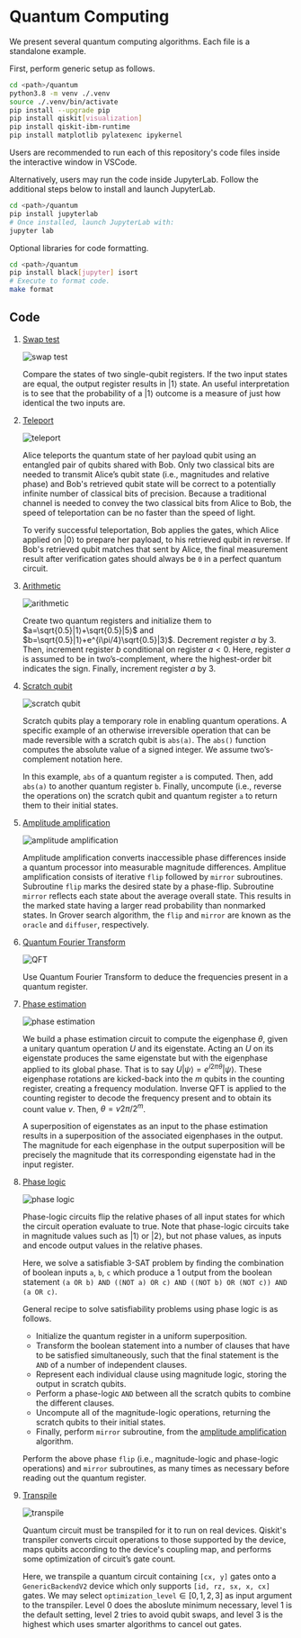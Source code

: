 # Quantum Computing

We present several quantum computing algorithms. Each file is a standalone example.

First, perform generic setup as follows.  

```bash
cd <path>/quantum
python3.8 -m venv ./.venv
source ./.venv/bin/activate
pip install --upgrade pip
pip install qiskit[visualization]
pip install qiskit-ibm-runtime
pip install matplotlib pylatexenc ipykernel
```

Users are recommended to run each of this repository's code files inside the interactive window in VSCode.

Alternatively, users may run the code inside JupyterLab. Follow the additional steps below to install and launch JupyterLab.
```bash
cd <path>/quantum
pip install jupyterlab
# Once installed, launch JupyterLab with:
jupyter lab
```

Optional libraries for code formatting.
```bash
cd <path>/quantum
pip install black[jupyter] isort
# Execute to format code.
make format
```

## Code

1. [Swap test](swap_test.py)

    ![swap test](https://github.com/Adaickalavan/quantum/blob/main/docs/_static/swap_test.png)

    Compare the states of two single-qubit registers. If the two input states are equal, the output register results in $|1⟩$ state. An useful interpretation is to see that the probability of a $|1⟩$ outcome is a measure of just how identical the two inputs are.

1. [Teleport](teleport.py)

    ![teleport](https://github.com/Adaickalavan/quantum/blob/main/docs/_static/teleport.png)

    Alice teleports the quantum state of her payload qubit using an entangled pair of qubits shared with Bob. Only two classical bits are needed to transmit Alice’s qubit state (i.e., magnitudes and relative phase) and Bob's retrieved qubit state will be correct to a potentially infinite number of classical bits of precision. Because a traditional channel is needed to convey the two classical bits from Alice to Bob, the speed of teleportation can be no faster than the speed of light. <br>

    To verify successful teleportation, Bob applies the gates, which Alice applied on $|0⟩$ to prepare her payload, to his retrieved qubit in reverse. If Bob's retrieved qubit matches that sent by Alice, the final measurement result after verification gates should always be `0` in a perfect quantum circuit.

1. [Arithmetic](arithmetic.py)

    ![arithmetic](https://github.com/Adaickalavan/quantum/blob/main/docs/_static/arithmetic.png)

    Create two quantum registers and initialize them to $a=\sqrt{0.5}|1⟩+\sqrt{0.5}|5⟩$ and $b=\sqrt{0.5}|1⟩+e^{i\pi/4}\sqrt{0.5}|3⟩$. Decrement register $a$ by 3. Then, increment register $b$ conditional on register $a<0$. Here, register $a$ is assumed to be in two’s-complement, where the highest-order bit indicates the sign. Finally, increment register $a$ by 3.

1. [Scratch qubit](scratch_qubit.py)

    ![scratch qubit](https://github.com/Adaickalavan/quantum/blob/main/docs/_static/scratch_qubit.png)

    Scratch qubits play a temporary role in enabling quantum operations. A specific example of an otherwise irreversible operation that can be made reversible with a scratch qubit is `abs(a)`. The `abs()` function computes the absolute value of a signed integer. We assume two’s-complement notation here. <br>

    In this example, `abs` of a quantum register `a` is computed. Then, add `abs(a)` to another quantum register `b`. Finally, uncompute (i.e., reverse the operations on) the scratch qubit and quantum register `a` to return them to their initial states.

1. [Amplitude amplification](amplitude_amplification.py) <a id="amplitude-amplification"></a>

    ![amplitude amplification](https://github.com/Adaickalavan/quantum/blob/main/docs/_static/amplitude_amplification.png)

    Amplitude amplification converts inaccessible phase differences inside a quantum processor into measurable magnitude differences. Amplitue amplification consists of iterative `flip` followed by `mirror` subroutines. Subroutine `flip` marks the desired state by a phase-flip. Subroutine `mirror` reflects each state about the average overall state. This results in the marked state having a larger read probability than nonmarked states. In Grover search algorithm, the `flip` and `mirror` are known as the `oracle` and `diffuser`, respectively.

1. [Quantum Fourier Transform](quantum_fourier_transform.py)

    ![QFT](https://github.com/Adaickalavan/quantum/blob/main/docs/_static/quantum_fourier_transform.png)

    Use Quantum Fourier Transform to deduce the frequencies present in a quantum register.

1. [Phase estimation](phase_estimation.py)

    ![phase estimation](https://github.com/Adaickalavan/quantum/blob/main/docs/_static/phase_estimation.png)

    We build a phase estimation circuit to compute the eigenphase $\theta$, given a unitary quantum operation $U$ and its eigenstate. Acting an $U$ on its eigenstate produces the same eigenstate but with the eigenphase applied to its global phase. That is to say $U|\psi⟩=e^{i2\pi\theta}|\psi⟩$. These eigenphase rotations are kicked-back into the $m$ qubits in the counting register, creating a frequency modulation. Inverse QFT is applied to the counting register to decode the frequency present and to obtain its count value $v$. Then, $\theta = v2\pi / 2^m$.<br>

    A superposition of eigenstates as an input to the phase estimation results in a superposition of the associated eigenphases in the output. The magnitude for each eigenphase in the output superposition will be precisely the magnitude that its corresponding eigenstate had in the input register.

1. [Phase logic](phase_logic.py)

    ![phase logic](https://github.com/Adaickalavan/quantum/blob/main/docs/_static/phase_logic.png)

    Phase-logic circuits flip the relative phases of all input states for which the circuit operation evaluate to true. Note that phase-logic circuits take in magnitude values such as $|1⟩$ or $|2⟩$, but not phase values, as inputs and encode output values in the relative phases.<br>

    Here, we solve a satisfiable 3-SAT problem by finding the combination of boolean inputs `a`, `b`, `c` which  produce a 1 output from the boolean statement `(a OR b) AND ((NOT a) OR c) AND ((NOT b) OR (NOT c)) AND (a OR c)`.<br>

    General recipe to solve satisfiability problems using phase logic is as follows.
    + Initialize the quantum register in a uniform superposition.
    + Transform the boolean statement into a number of clauses that have to be satisfied simultaneously, such that the final statement is the `AND` of a number of independent clauses.
    + Represent each individual clause using magnitude logic, storing the output in scratch qubits.
    + Perform a phase-logic `AND` between all the scratch qubits to combine the different clauses.
    + Uncompute all of the magnitude-logic operations, returning the scratch qubits to their initial states.
    + Finally, perform `mirror` subroutine, from the [amplitude amplification](#amplitude-amplification) algorithm.

    Perform the above phase `flip` (i.e., magnitude-logic and phase-logic operations) and `mirror` subroutines, as many times as necessary before reading out the quantum register.

1. [Transpile](transpile.py)

    ![transpile](https://github.com/Adaickalavan/quantum/blob/main/docs/_static/transpile.png)

    Quantum circuit must be transpiled for it to run on real devices. Qiskit's transpiler converts circuit operations to those supported by the device, maps qubits according to the device's coupling map, and performs some optimization of circuit’s gate count.

    Here, we transpile a quantum circuit containing `[cx, y]` gates onto a `GenericBackendV2` device which only supports `[id, rz, sx, x, cx]` gates. We may select `optimization_level`$\in [0,1,2,3]$ as input argument to the transpiler. Level 0 does the aboslute minimum necessary, level 1 is the default setting, level 2 tries to avoid qubit swaps, and level 3 is the highest which  uses smarter algorithms to cancel out gates.
